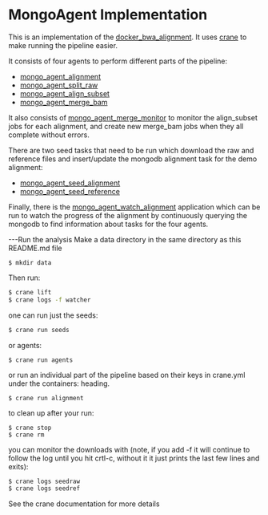 MongoAgent Implementation
=========================

This is an implementation of the [docker_bwa_alignment](https://github.com/dmlond/docker_bwa_aligner).
It uses [crane](https://github.com/michaelsauter/crane) to make running the pipeline
easier.

It consists of four agents to perform different parts of the pipeline:
  - [mongo_agent_alignment](https://github.com/dmlond/mongo_agent_alignment)
  - [mongo_agent_split_raw](https://github.com/dmlond/mongo_agent_split_raw)
  - [mongo_agent_align_subset](https://github.com/dmlond/mongo_agent_align_subset)
  - [mongo_agent_merge_bam](https://github.com/dmlond/mongo_agent_merge_bam)

It also consists of [mongo_agent_merge_monitor](https://github.com/dmlond/mongo_agent_merge_monitor)
to monitor the align_subset jobs for each alignment, and create new merge_bam
jobs when they all complete without errors.

There are two seed tasks that need to be run which download the raw and reference
files and insert/update the mongodb alignment task for the demo alignment:
  - [mongo_agent_seed_alignment](https://github.com/dmlond/mongo_agent_seed_alignment)
  - [mongo_agent_seed_reference](https://github.com/dmlond/mongo_agent_seed_reference)

Finally, there is the [mongo_agent_watch_alignment](https://github.com/dmlond/mongo_agent_watch_alignment)
application which can be run to watch the progress of the alignment by continuously querying the mongodb
to find information about tasks for the four agents.

---Run the analysis
Make a data directory in the same directory as this README.md file
```
$ mkdir data
```

Then run:
```bash
$ crane lift
$ crane logs -f watcher
```

one can run just the seeds:
```bash
$ crane run seeds
```

or agents:
```
$ crane run agents
```

or run an individual part of the pipeline based on their keys in crane.yml
under the containers: heading.
```
$ crane run alignment
```

to clean up after your run:
```
$ crane stop
$ crane rm
```

you can monitor the downloads with (note, if you add -f it
will continue to follow the log until you hit crtl-c, without it
it just prints the last few lines and exits):
```bash
$ crane logs seedraw
$ crane logs seedref
```
See the crane documentation for more details
